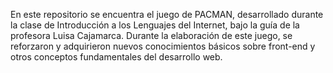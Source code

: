 En este repositorio se encuentra el juego de PACMAN, desarrollado durante la clase de Introducción a los Lenguajes del Internet,
bajo la guía de la profesora Luisa Cajamarca. Durante la elaboración de este juego, se reforzaron y adquirieron nuevos 
conocimientos básicos sobre front-end y otros conceptos fundamentales del desarrollo web.
